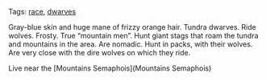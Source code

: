 Tags: [race](Races), [dwarves](Dwarves)

Gray-blue skin and huge mane of frizzy orange hair. Tundra dwarves. Ride wolves. Frosty. True “mountain men”. Hunt giant stags that roam the tundra and mountains in the area. Are nomadic. Hunt in packs, with their wolves. Are very close with the dire wolves on which they ride. 

Live near the [Mountains Semaphois](Mountains Semaphois)